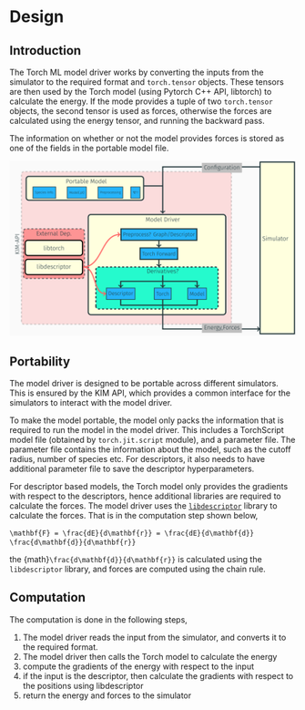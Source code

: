 # Design

## Introduction
The Torch ML model driver works by converting the inputs from the simulator to the
required format and `torch.tensor` objects. These tensors are then used by the Torch
model (using Pytorch C++ API, libtorch) to calculate the energy. If the mode
provides a tuple of two `torch.tensor` objects, the second tensor is used as forces, otherwise
the forces are calculated using the energy tensor, and running the backward pass.

The information on whether or not the model provides forces is stored as one of the
fields in the portable model file.

<img src="_static/model_driver.png" width="800">

## Portability
The model driver is designed to be portable across different simulators. This is ensured
by the KIM API, which provides a common interface for the simulators to interact with the
model driver. 

To make the model portable, the model only packs the information that is required to run the model
in the model driver. This includes a TorchScript model file (obtained by `torch.jit.script` module), 
and a parameter file. The parameter file contains the information about the model, such as the cutoff
radius, number of species etc. For descriptors, it also needs to have additional parameter file
to save the descriptor hyperparameters.

For descriptor based models, the Torch model only provides the gradients with respect to
the descriptors, hence additional libraries are required to calculate the forces. 
The model driver uses the [`libdescriptor`](https://github.com/openkim/libdescriptor) library to calculate the forces.
That is in the computation step shown below,
```{math}
\mathbf{F} = \frac{dE}{d\mathbf{r}} = \frac{dE}{d\mathbf{d}} \frac{d\mathbf{d}}{d\mathbf{r}}
```
the {math}`\frac{d\mathbf{d}}{d\mathbf{r}}` is calculated using the `libdescriptor` library,
and forces are computed using the chain rule.

## Computation
The computation is done in the following steps,
1. The model driver reads the input from the simulator, and converts it to the required format.
2. The model driver then calls the Torch model to calculate the energy
3. compute the gradients of the energy with respect to the input
4. if the input is the descriptor, then calculate the gradients with respect to the positions using libdescriptor
5. return the energy and forces to the simulator
